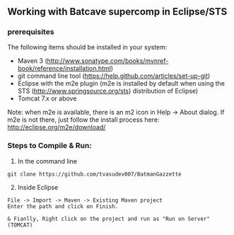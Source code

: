 # 


## Working with Batcave supercomp in Eclipse/STS

### prerequisites
The following items should be installed in your system:
* Maven 3 (http://www.sonatype.com/books/mvnref-book/reference/installation.html)
* git command line tool (https://help.github.com/articles/set-up-git)
* Eclipse with the m2e plugin (m2e is installed by default when using the STS (http://www.springsource.org/sts) distribution of Eclipse)
* Tomcat 7.x or above

Note: when m2e is available, there is an m2 icon in Help -> About dialog.
If m2e is not there, just follow the install process here: http://eclipse.org/m2e/download/


### Steps to Compile & Run:

1) In the command line
```
git clone https://github.com/tvasudev007/BatmanGazzette
```
2) Inside Eclipse
```
File -> Import -> Maven -> Existing Maven project
Enter the path and click on Finish.

& Fianlly, Right click on the project and run as "Run on Server" (TOMCAT)



